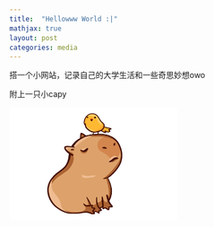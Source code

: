 ```yaml
---
title:  "Hellowww World :|"
mathjax: true
layout: post
categories: media
---
```

搭一个小网站，记录自己的大学生活和一些奇思妙想owo

附上一只小capy

<img src="/assets/Capy.png" alt="Image description" width="300" height="200">
